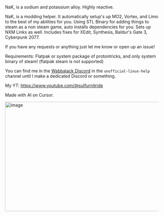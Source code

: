 NaK, is a sodium and potassium alloy. Highly reactive.

NaK, is a modding helper. It automatically setup's up MO2, Vortex, and Limo to the best of my abilities for you. Using STL Binary for adding things to steam as a non steam game, auto installs dependencies for you. Sets up NXM Links as well. Includes fixes for XEdit, Synthesis, Baldur's Gate 3, Cyberpunk 2077. 

If you have any requests or anything just let me know or open up an issue!

Requirements: Flatpak or system package of protontricks, and only system binary of steam! (flatpak steam is not supported)

You can find me in the [Wabbajack Discord](https://discord.gg/wabbajack) in the `unofficial-linux-help` channel until I make a dedicated Discord or something.

My YT: https://www.youtube.com/@sulfurnitride

Made with AI on Cursor. 

<img width="975" height="358" alt="image" src="https://github.com/user-attachments/assets/f6ac07ea-5949-4a44-a9dc-55c97c64d09f" />
